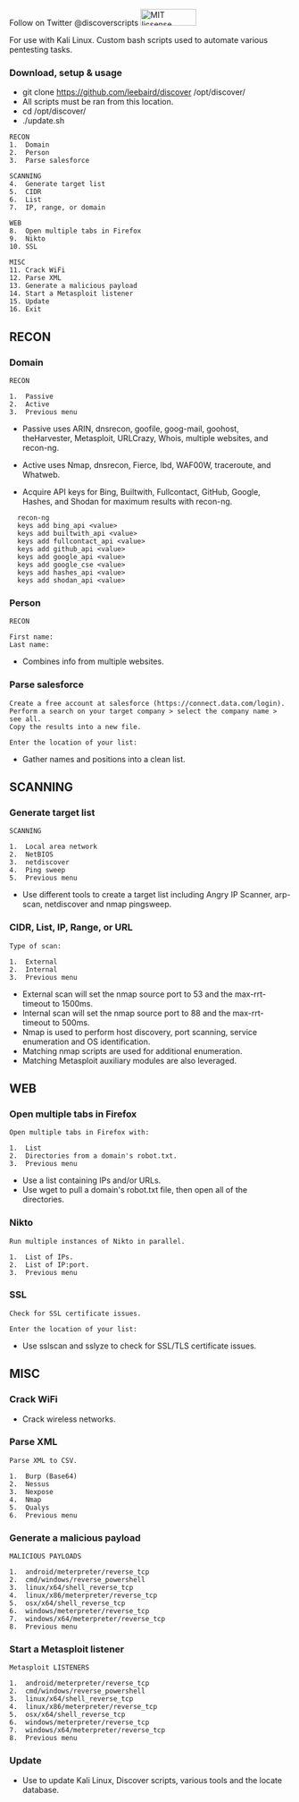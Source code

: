 Follow on Twitter @discoverscripts <img src="https://img.shields.io/badge/license-MIT-blue.svg" alt="MIT licsense" width="100" height="30">


For use with Kali Linux. Custom bash scripts used to automate various pentesting tasks.

### Download, setup & usage
* git clone https://github.com/leebaird/discover /opt/discover/
* All scripts must be ran from this location.
* cd /opt/discover/
* ./update.sh

```
RECON
1.  Domain
2.  Person
3.  Parse salesforce

SCANNING
4.  Generate target list
5.  CIDR
6.  List
7.  IP, range, or domain

WEB
8.  Open multiple tabs in Firefox
9.  Nikto
10. SSL

MISC
11. Crack WiFi
12. Parse XML
13. Generate a malicious payload
14. Start a Metasploit listener
15. Update
16. Exit
```
## RECON
### Domain
```
RECON

1.  Passive
2.  Active
3.  Previous menu
```

* Passive uses ARIN, dnsrecon, goofile, goog-mail, goohost, theHarvester,
     Metasploit, URLCrazy, Whois, multiple websites, and recon-ng.
* Active uses Nmap, dnsrecon, Fierce, lbd, WAF00W, traceroute, and Whatweb.

* Acquire API keys for Bing, Builtwith, Fullcontact, GitHub, Google, Hashes, 
     and Shodan for maximum results with recon-ng.

```
  recon-ng
  keys add bing_api <value>
  keys add builtwith_api <value>
  keys add fullcontact_api <value>
  keys add github_api <value>
  keys add google_api <value>
  keys add google_cse <value>
  keys add hashes_api <value>
  keys add shodan_api <value>

```

### Person
```
RECON

First name:
Last name:
```

* Combines info from multiple websites.

### Parse salesforce
```
Create a free account at salesforce (https://connect.data.com/login).
Perform a search on your target company > select the company name > see all.
Copy the results into a new file.

Enter the location of your list:
```

* Gather names and positions into a clean list.

## SCANNING
### Generate target list
```
SCANNING

1.  Local area network
2.  NetBIOS
3.  netdiscover
4.  Ping sweep
5.  Previous menu
```

* Use different tools to create a target list including Angry IP Scanner, arp-scan, netdiscover and nmap pingsweep.

### CIDR, List, IP, Range, or URL
```
Type of scan:

1.  External
2.  Internal
3.  Previous menu
```

* External scan will set the nmap source port to 53 and the max-rrt-timeout to 1500ms.
* Internal scan will set the nmap source port to 88 and the max-rrt-timeout to 500ms.
* Nmap is used to perform host discovery, port scanning, service enumeration and OS identification.
* Matching nmap scripts are used for additional enumeration.
* Matching Metasploit auxiliary modules are also leveraged.

## WEB
### Open multiple tabs in Firefox
```
Open multiple tabs in Firefox with:

1.  List
2.  Directories from a domain's robot.txt.
3.  Previous menu
```

* Use a list containing IPs and/or URLs.
* Use wget to pull a domain's robot.txt file, then open all of the directories.

### Nikto
```
Run multiple instances of Nikto in parallel.

1.  List of IPs.
2.  List of IP:port.
3.  Previous menu
```
### SSL
```
Check for SSL certificate issues.

Enter the location of your list:
```

* Use sslscan and sslyze to check for SSL/TLS certificate issues.


## MISC
### Crack WiFi

* Crack wireless networks.

### Parse XML
```
Parse XML to CSV.

1.  Burp (Base64)
2.  Nessus
3.  Nexpose
4.  Nmap
5.  Qualys
6.  Previous menu
```

### Generate a malicious payload
```
MALICIOUS PAYLOADS

1.  android/meterpreter/reverse_tcp
2.  cmd/windows/reverse_powershell
3.  linux/x64/shell_reverse_tcp
4.  linux/x86/meterpreter/reverse_tcp
5.  osx/x64/shell_reverse_tcp
6.  windows/meterpreter/reverse_tcp
7.  windows/x64/meterpreter/reverse_tcp
8.  Previous menu
```

### Start a Metasploit listener
```
Metasploit LISTENERS

1.  android/meterpreter/reverse_tcp
2.  cmd/windows/reverse_powershell
3.  linux/x64/shell_reverse_tcp
4.  linux/x86/meterpreter/reverse_tcp
5.  osx/x64/shell_reverse_tcp
6.  windows/meterpreter/reverse_tcp
7.  windows/x64/meterpreter/reverse_tcp
8.  Previous menu
```

### Update

* Use to update Kali Linux, Discover scripts, various tools and the locate database.

